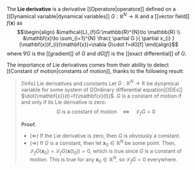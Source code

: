 The **Lie derivative** is a derivative [[Operatore|operatore]] defined on a [[Dynamical variable|dynamical variables]] $G:\mathbb{R}^{N}\to \mathbb{R}$ and a [[vector field]] $f(\mathbf{x})$ as
$$\begin{align}
&\mathcal{L}_{f}G:\mathbb{R}^{N}\to \mathbb{R} \\
&\mathbf{x}\to \sum_{i=1}^{N} \frac{ \partial G }{ \partial x_{i} } (\mathbf{x})f_{i}(\mathbf{x})=\nabla G\cdot f=dG[f]
\end{align}$$
where $\nabla G$ is the [[gradient]] of $G$ and $dG[f]$ is the [[exact differential]] of $G$.

The importance of Lie derivatives comes from their ability to detect [[Constant of motion|constants of motion]], thanks to the following result:

> [!info] Lie derivatives and constants
> Let $G:\mathbb{R}^{N}\to \mathbb{R}$ be dynamical variable for some system of [[Ordinary differential equation|ODEs]] $\dot{\mathbf{x}}(t)=f(\mathbf{x}(t))$. $G$ is a constant of motion if and only if its Lie derivative is zero:
> $$G\text{ is a constant of motion}\quad\Leftrightarrow\quad \mathcal{L}_{f}G=0$$
> 
> **Proof.**
> - $(\Leftarrow)$ If the Lie derivative is zero, then $G$ is obviously a constant.
> - $(\Rightarrow)$ If $G$ is a constant, then let $\mathbf{x}_{0}\in \mathbb{R}^{N}$ be some point. Then, $\mathcal{L}_{f}G(\mathbf{x}_{0})=\mathcal{L}_{f}G(\mathbf{x}(t_{0}))=0$, which is true since $G$ is a constant of motion. This is true for any $\mathbf{x}_{0}\in \mathbb{R}^{N}$, so $\mathcal{L}_{f}G=0$ everywhere.

